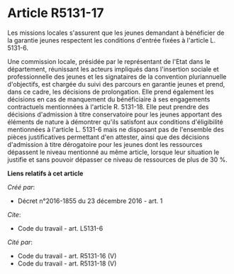 # Article R5131-17

Les missions locales s'assurent que les jeunes demandant à bénéficier de la garantie jeunes respectent les conditions
d'entrée fixées à l'article L. 5131-6. 

Une commission locale, présidée par le représentant de l'Etat dans le département, réunissant les acteurs impliqués dans
l'insertion sociale et professionnelle des jeunes et les signataires de la convention pluriannuelle d'objectifs, est chargée
du suivi des parcours en garantie jeunes et prend, dans ce cadre, les décisions de prolongation. Elle prend également les
décisions en cas de manquement du bénéficiaire à ses engagements contractuels mentionnées à l'article R. 5131-18. Elle peut
prendre des décisions d'admission à titre conservatoire pour les jeunes apportant des éléments de nature à démontrer qu'ils
satisfont aux conditions d'éligibilité mentionnées à l'article L. 5131-6 mais ne disposant pas de l'ensemble des pièces
justificatives permettant d'en attester, ainsi que des décisions d'admission à titre dérogatoire pour les jeunes dont les
ressources dépassent le niveau mentionné au même article, lorsque leur situation le justifie et sans pouvoir dépasser ce
niveau de ressources de plus de 30 %.

**Liens relatifs à cet article**

_Créé par_:

  - Décret n°2016-1855 du 23 décembre 2016 - art. 1

_Cite_:

  - Code du travail - art. L5131-6

_Cité par_:

  - Code du travail - art. R5131-16 (V)
  - Code du travail - art. R5131-18 (V)

